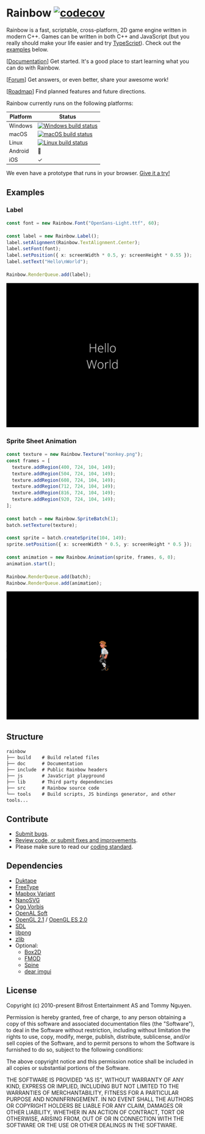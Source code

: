 # Rainbow [![codecov](https://codecov.io/gh/tn0502/rainbow/branch/master/graph/badge.svg)](https://codecov.io/gh/tn0502/rainbow)

Rainbow is a fast, scriptable, cross-platform, 2D game engine written in modern
C++. Games can be written in both C++ and JavaScript (but you really should make
your life easier and try [TypeScript](https://www.typescriptlang.org/)). Check
out the [examples](#examples) below.

[[Documentation](https://tido.bitbucket.io/rainbow/)] Get started. It's a good
place to start learning what you can do with Rainbow.

[[Forum](https://groups.google.com/forum/#!forum/rainbow-tech)] Get answers, or
even better, share your awesome work!

[[Roadmap](https://trello.com/b/r2TqudY6/rainbow)] Find planned features and
future directions.

Rainbow currently runs on the following platforms:

| Platform | Status |
|----------|--------|
| Windows  | [![Windows build status](https://ci.appveyor.com/api/projects/status/oajtxwu9d9lrayk0/branch/master?svg=true)](https://ci.appveyor.com/project/Tommy/rainbow/branch/master) |
| macOS    | [![macOS build status](https://doozer.io/badge/tn0502/rainbow/buildstatus/master)](https://doozer.io/tn0502/rainbow) |
| Linux    | [![Linux build status](https://travis-ci.org/tn0502/rainbow.svg?branch=master)](https://travis-ci.org/tn0502/rainbow) |
| Android  | 🚧     |
| iOS      | ✓      |

We even have a prototype that runs in your browser. [Give it a try!](https://tido.bitbucket.io/rainbow.js/)

## Examples

### Label

```typescript
const font = new Rainbow.Font("OpenSans-Light.ttf", 60);

const label = new Rainbow.Label();
label.setAlignment(Rainbow.TextAlignment.Center);
label.setFont(font);
label.setPosition({ x: screenWidth * 0.5, y: screenHeight * 0.55 });
label.setText("Hello\nWorld");

Rainbow.RenderQueue.add(label);
```

![](doc/images/hello_world.png)

### Sprite Sheet Animation

```typescript
const texture = new Rainbow.Texture("monkey.png");
const frames = [
  texture.addRegion(400, 724, 104, 149);
  texture.addRegion(504, 724, 104, 149);
  texture.addRegion(608, 724, 104, 149);
  texture.addRegion(712, 724, 104, 149);
  texture.addRegion(816, 724, 104, 149);
  texture.addRegion(920, 724, 104, 149);
];

const batch = new Rainbow.SpriteBatch(1);
batch.setTexture(texture);

const sprite = batch.createSprite(104, 149);
sprite.setPosition({ x: screenWidth * 0.5, y: screenHeight * 0.5 });

const animation = new Rainbow.Animation(sprite, frames, 6, 0);
animation.start();

Rainbow.RenderQueue.add(batch);
Rainbow.RenderQueue.add(animation);
```

![](doc/images/sprite_sheet_animations_output.gif)

## Structure

	rainbow
	├── build    # Build related files
	├── doc      # Documentation
	├── include  # Public Rainbow headers
	├── js       # JavaScript playground
	├── lib      # Third party dependencies
	├── src      # Rainbow source code
	└── tools    # Build scripts, JS bindings generator, and other tools...

## Contribute

* [Submit bugs](https://bitbucket.org/tido/rainbow/issues?status=new&status=open).
* [Review code, or submit fixes and improvements](https://bitbucket.org/tido/rainbow/pull-requests/).
* Please make sure to read our [coding standard](https://tido.bitbucket.io/rainbow/#coding-standard).

## Dependencies

* [Duktape](http://duktape.org/)
* [FreeType](https://freetype.org/)
* [Mapbox Variant](https://github.com/mapbox/variant)
* [NanoSVG](https://github.com/memononen/nanosvg)
* [Ogg Vorbis](https://xiph.org/vorbis/)
* [OpenAL Soft](http://openal-soft.org/)
* [OpenGL 2.1](https://www.khronos.org/registry/OpenGL-Refpages/gl2.1/) /
    [OpenGL ES 2.0](https://www.khronos.org/opengles/2_X/)
* [SDL](https://www.libsdl.org/)
* [libpng](https://github.com/glennrp/libpng)
* [zlib](https://github.com/madler/zlib)
* Optional:
  * [Box2D](http://box2d.org/)
  * [FMOD](https://www.fmod.com/)
  * [Spine](http://esotericsoftware.com/)
  * [dear imgui](https://github.com/ocornut/imgui)

## License

Copyright (c) 2010-present Bifrost Entertainment AS and Tommy Nguyen.

Permission is hereby granted, free of charge, to any person obtaining a copy
of this software and associated documentation files (the "Software"), to deal
in the Software without restriction, including without limitation the rights
to use, copy, modify, merge, publish, distribute, sublicense, and/or sell
copies of the Software, and to permit persons to whom the Software is
furnished to do so, subject to the following conditions:

The above copyright notice and this permission notice shall be included in
all copies or substantial portions of the Software.

THE SOFTWARE IS PROVIDED "AS IS", WITHOUT WARRANTY OF ANY KIND, EXPRESS OR
IMPLIED, INCLUDING BUT NOT LIMITED TO THE WARRANTIES OF MERCHANTABILITY,
FITNESS FOR A PARTICULAR PURPOSE AND NONINFRINGEMENT. IN NO EVENT SHALL THE
AUTHORS OR COPYRIGHT HOLDERS BE LIABLE FOR ANY CLAIM, DAMAGES OR OTHER
LIABILITY, WHETHER IN AN ACTION OF CONTRACT, TORT OR OTHERWISE, ARISING FROM,
OUT OF OR IN CONNECTION WITH THE SOFTWARE OR THE USE OR OTHER DEALINGS IN
THE SOFTWARE.
